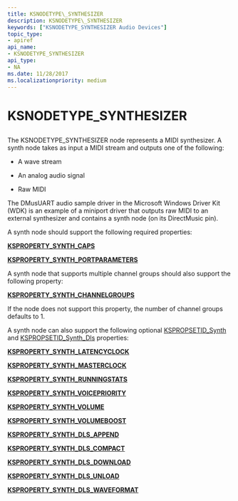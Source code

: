 ```yaml
---
title: KSNODETYPE\_SYNTHESIZER
description: KSNODETYPE\_SYNTHESIZER
keywords: ["KSNODETYPE_SYNTHESIZER Audio Devices"]
topic_type:
- apiref
api_name:
- KSNODETYPE_SYNTHESIZER
api_type:
- NA
ms.date: 11/28/2017
ms.localizationpriority: medium
---
```


# KSNODETYPE\_SYNTHESIZER


## <span id="ddk_ksnodetype_synthesizer_ks"></span><span id="DDK_KSNODETYPE_SYNTHESIZER_KS"></span>


The KSNODETYPE\_SYNTHESIZER node represents a MIDI synthesizer. A synth node takes as input a MIDI stream and outputs one of the following:

-   A wave stream

-   An analog audio signal

-   Raw MIDI

The DMusUART audio sample driver in the Microsoft Windows Driver Kit (WDK) is an example of a miniport driver that outputs raw MIDI to an external synthesizer and contains a synth node (on its DirectMusic pin).

A synth node should support the following required properties:

[**KSPROPERTY\_SYNTH\_CAPS**](/previous-versions/ff537389(v=vs.85))

[**KSPROPERTY\_SYNTH\_PORTPARAMETERS**](/previous-versions/ff537405(v=vs.85))

A synth node that supports multiple channel groups should also support the following property:

[**KSPROPERTY\_SYNTH\_CHANNELGROUPS**](/previous-versions/ff537390(v=vs.85))

If the node does not support this property, the number of channel groups defaults to 1.

A synth node can also support the following optional [KSPROPSETID\_Synth](kspropsetid-synth.md) and [KSPROPSETID\_Synth\_Dls](kspropsetid-synth-dls.md) properties:

[**KSPROPERTY\_SYNTH\_LATENCYCLOCK**](/previous-versions/ff537402(v=vs.85))

[**KSPROPERTY\_SYNTH\_MASTERCLOCK**](/previous-versions/ff537403(v=vs.85))

[**KSPROPERTY\_SYNTH\_RUNNINGSTATS**](/previous-versions/ff537406(v=vs.85))

[**KSPROPERTY\_SYNTH\_VOICEPRIORITY**](/previous-versions/ff537407(v=vs.85))

[**KSPROPERTY\_SYNTH\_VOLUME**](/previous-versions/ff537409(v=vs.85))

[**KSPROPERTY\_SYNTH\_VOLUMEBOOST**](/previous-versions/ff537410(v=vs.85))

[**KSPROPERTY\_SYNTH\_DLS\_APPEND**](/previous-versions/ff537392(v=vs.85))

[**KSPROPERTY\_SYNTH\_DLS\_COMPACT**](/previous-versions/ff537394(v=vs.85))

[**KSPROPERTY\_SYNTH\_DLS\_DOWNLOAD**](/previous-versions/ff537396(v=vs.85))

[**KSPROPERTY\_SYNTH\_DLS\_UNLOAD**](/previous-versions/ff537398(v=vs.85))

[**KSPROPERTY\_SYNTH\_DLS\_WAVEFORMAT**](/previous-versions/ff537400(v=vs.85))

 

